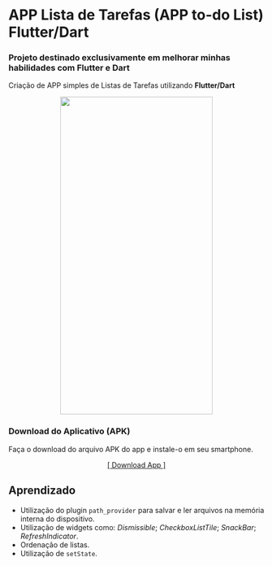 # APP Lista de Tarefas (APP to-do List) Flutter/Dart

 ### Projeto destinado exclusivamente em melhorar minhas habilidades com Flutter e Dart

 Criação de APP simples de Listas de Tarefas utilizando **Flutter/Dart** 

 <p align="center">
 <img  width="300" height="625" src="assets/readme/todolist.gif">
 <p/>


### Download do Aplicativo (APK)
Faça o download do arquivo APK do app e instale-o em seu smartphone.
<p align="center">
  <a href="">[ Download App ]</a>
</p>

## Aprendizado

* Utilização do plugin `path_provider` para salvar e ler arquivos na memória interna do dispositivo.
* Utilização de widgets como: *Dismissible*; *CheckboxListTile*; *SnackBar*; *RefreshIndicator*.
* Ordenação de listas.
* Utilização de `setState`.
